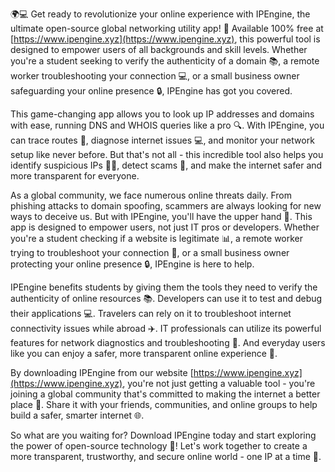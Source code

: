 🌍💻 Get ready to revolutionize your online experience with IPEngine, the ultimate open-source global networking utility app! 🚀 Available 100% free at [https://www.ipengine.xyz](https://www.ipengine.xyz), this powerful tool is designed to empower users of all backgrounds and skill levels. Whether you're a student seeking to verify the authenticity of a domain 📚, a remote worker troubleshooting your connection 💻, or a small business owner safeguarding your online presence 🔒, IPEngine has got you covered.

This game-changing app allows you to look up IP addresses and domains with ease, running DNS and WHOIS queries like a pro 🔍. With IPEngine, you can trace routes 📡, diagnose internet issues 💻, and monitor your network setup like never before. But that's not all - this incredible tool also helps you identify suspicious IPs 👮‍♀️, detect scams 🚨, and make the internet safer and more transparent for everyone.

As a global community, we face numerous online threats daily. From phishing attacks to domain spoofing, scammers are always looking for new ways to deceive us. But with IPEngine, you'll have the upper hand 💪. This app is designed to empower users, not just IT pros or developers. Whether you're a student checking if a website is legitimate 📊, a remote worker trying to troubleshoot your connection 👥, or a small business owner protecting your online presence 🔒, IPEngine is here to help.

IPEngine benefits students by giving them the tools they need to verify the authenticity of online resources 📚. Developers can use it to test and debug their applications 💻. Travelers can rely on it to troubleshoot internet connectivity issues while abroad ✈️. IT professionals can utilize its powerful features for network diagnostics and troubleshooting 🔧. And everyday users like you can enjoy a safer, more transparent online experience 🌟.

By downloading IPEngine from our website [https://www.ipengine.xyz](https://www.ipengine.xyz), you're not just getting a valuable tool - you're joining a global community that's committed to making the internet a better place 🔗. Share it with your friends, communities, and online groups to help build a safer, smarter internet 🌐.

So what are you waiting for? Download IPEngine today and start exploring the power of open-source technology 🚀! Let's work together to create a more transparent, trustworthy, and secure online world - one IP at a time 💪.